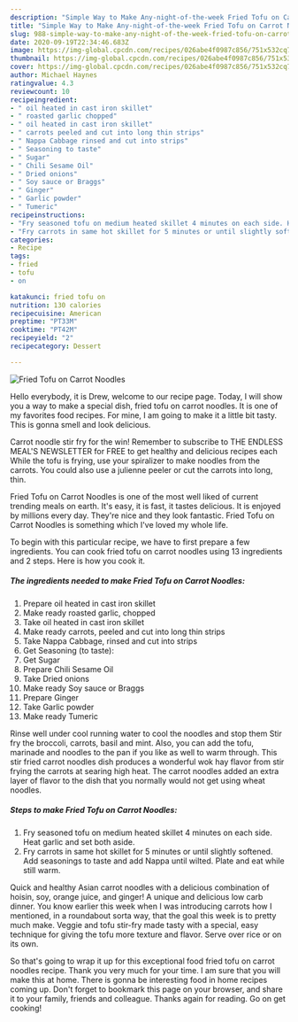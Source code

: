 ```yaml
---
description: "Simple Way to Make Any-night-of-the-week Fried Tofu on Carrot Noodles"
title: "Simple Way to Make Any-night-of-the-week Fried Tofu on Carrot Noodles"
slug: 988-simple-way-to-make-any-night-of-the-week-fried-tofu-on-carrot-noodles
date: 2020-09-19T22:34:46.683Z
image: https://img-global.cpcdn.com/recipes/026abe4f0987c856/751x532cq70/fried-tofu-on-carrot-noodles-recipe-main-photo.jpg
thumbnail: https://img-global.cpcdn.com/recipes/026abe4f0987c856/751x532cq70/fried-tofu-on-carrot-noodles-recipe-main-photo.jpg
cover: https://img-global.cpcdn.com/recipes/026abe4f0987c856/751x532cq70/fried-tofu-on-carrot-noodles-recipe-main-photo.jpg
author: Michael Haynes
ratingvalue: 4.3
reviewcount: 10
recipeingredient:
- " oil heated in cast iron skillet"
- " roasted garlic chopped"
- " oil heated in cast iron skillet"
- " carrots peeled and cut into long thin strips"
- " Nappa Cabbage rinsed and cut into strips"
- " Seasoning to taste"
- " Sugar"
- " Chili Sesame Oil"
- " Dried onions"
- " Soy sauce or Braggs"
- " Ginger"
- " Garlic powder"
- " Tumeric"
recipeinstructions:
- "Fry seasoned tofu on medium heated skillet 4 minutes on each side. Heat garlic and set both aside."
- "Fry carrots in same hot skillet for 5 minutes or until slightly softened. Add seasonings to taste and add Nappa until wilted. Plate and eat while still warm."
categories:
- Recipe
tags:
- fried
- tofu
- on

katakunci: fried tofu on 
nutrition: 130 calories
recipecuisine: American
preptime: "PT33M"
cooktime: "PT42M"
recipeyield: "2"
recipecategory: Dessert

---
```



![Fried Tofu on Carrot Noodles](https://img-global.cpcdn.com/recipes/026abe4f0987c856/751x532cq70/fried-tofu-on-carrot-noodles-recipe-main-photo.jpg)

Hello everybody, it is Drew, welcome to our recipe page. Today, I will show you a way to make a special dish, fried tofu on carrot noodles. It is one of my favorites food recipes. For mine, I am going to make it a little bit tasty. This is gonna smell and look delicious.

Carrot noodle stir fry for the win! Remember to subscribe to THE ENDLESS MEAL&#39;S NEWSLETTER for FREE to get healthy and delicious recipes each While the tofu is frying, use your spiralizer to make noodles from the carrots. You could also use a julienne peeler or cut the carrots into long, thin.

Fried Tofu on Carrot Noodles is one of the most well liked of current trending meals on earth. It's easy, it is fast, it tastes delicious. It is enjoyed by millions every day. They're nice and they look fantastic. Fried Tofu on Carrot Noodles is something which I've loved my whole life.


To begin with this particular recipe, we have to first prepare a few ingredients. You can cook fried tofu on carrot noodles using 13 ingredients and 2 steps. Here is how you cook it.

<!--inarticleads1-->

##### The ingredients needed to make Fried Tofu on Carrot Noodles:

1. Prepare  oil heated in cast iron skillet
1. Make ready  roasted garlic, chopped
1. Take  oil heated in cast iron skillet
1. Make ready  carrots, peeled and cut into long thin strips
1. Take  Nappa Cabbage, rinsed and cut into strips
1. Get  Seasoning (to taste):
1. Get  Sugar
1. Prepare  Chili Sesame Oil
1. Take  Dried onions
1. Make ready  Soy sauce or Braggs
1. Prepare  Ginger
1. Take  Garlic powder
1. Make ready  Tumeric


Rinse well under cool running water to cool the noodles and stop them Stir fry the broccoli, carrots, basil and mint. Also, you can add the tofu, marinade and noodles to the pan if you like as well to warm through. This stir fried carrot noodles dish produces a wonderful wok hay flavor from stir frying the carrots at searing high heat. The carrot noodles added an extra layer of flavor to the dish that you normally would not get using wheat noodles. 

<!--inarticleads2-->

##### Steps to make Fried Tofu on Carrot Noodles:

1. Fry seasoned tofu on medium heated skillet 4 minutes on each side. Heat garlic and set both aside.
1. Fry carrots in same hot skillet for 5 minutes or until slightly softened. Add seasonings to taste and add Nappa until wilted. Plate and eat while still warm.


Quick and healthy Asian carrot noodles with a delicious combination of hoisin, soy, orange juice, and ginger! A unique and delicious low carb dinner. You know earlier this week when I was introducing carrots how I mentioned, in a roundabout sorta way, that the goal this week is to pretty much make. Veggie and tofu stir-fry made tasty with a special, easy technique for giving the tofu more texture and flavor. Serve over rice or on its own. 

So that's going to wrap it up for this exceptional food fried tofu on carrot noodles recipe. Thank you very much for your time. I am sure that you will make this at home. There is gonna be interesting food in home recipes coming up. Don't forget to bookmark this page on your browser, and share it to your family, friends and colleague. Thanks again for reading. Go on get cooking!
